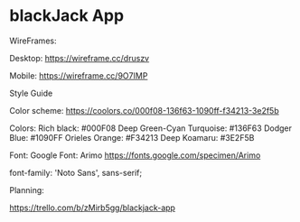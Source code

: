 # blackJack App

WireFrames:

  Desktop:
  https://wireframe.cc/druszv

  Mobile:
  https://wireframe.cc/9O7IMP


Style Guide

  Color scheme:
  https://coolors.co/000f08-136f63-1090ff-f34213-3e2f5b

  Colors:
  Rich black: #000F08
  Deep Green-Cyan Turquoise: #136F63
  Dodger Blue: #1090FF
  Orieles Orange: #F34213
  Deep Koamaru: #3E2F5B

  Font:
  Google Font: Arimo
  https://fonts.google.com/specimen/Arimo

  <link href="https://fonts.googleapis.com/css?family=Noto+Sans" rel="stylesheet">

  font-family: 'Noto Sans', sans-serif;


Planning:

https://trello.com/b/zMirb5gg/blackjack-app
